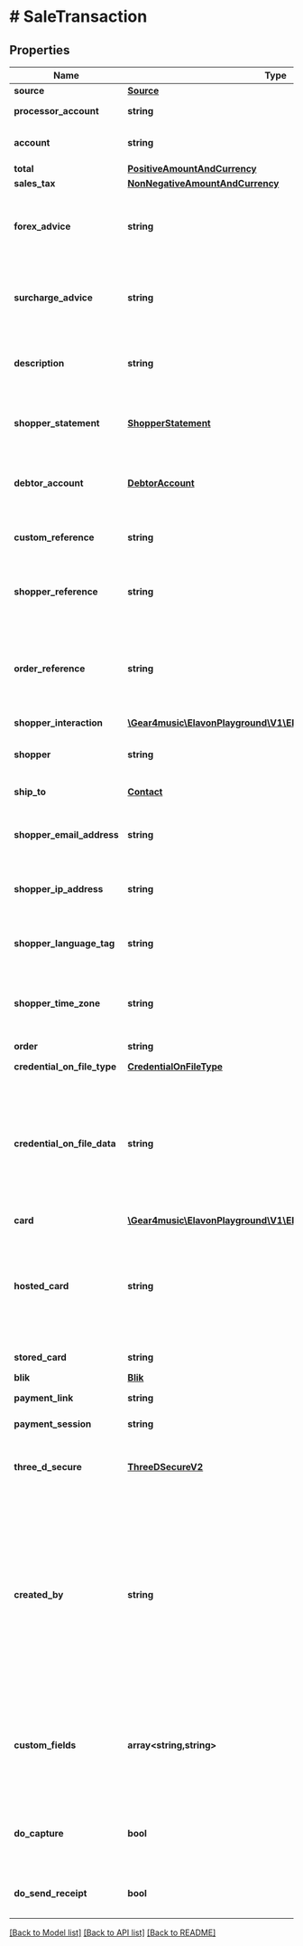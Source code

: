 # # SaleTransaction

## Properties

Name | Type | Description | Notes
------------ | ------------- | ------------- | -------------
**source** | [**Source**](Source.md) |  | [optional]
**processor_account** | **string** | ProcessorAccount [Resource URL](#section/Overview/Values) | [optional]
**account** | **string** | Account [Resource URL](#section/Overview/Values). Defaults to merchant. | [optional]
**total** | [**PositiveAmountAndCurrency**](PositiveAmountAndCurrency.md) | Transaction total | [optional]
**sales_tax** | [**NonNegativeAmountAndCurrency**](NonNegativeAmountAndCurrency.md) | Sales Tax | [optional]
**forex_advice** | **string** | ForexAdvice [Resource URL](#section/Overview/Values) obtained through the Create ForexAdvice API call, not returned. | [optional]
**surcharge_advice** | **string** | Surcharge Advice [Resource URL](#section/Overview/Values) obtained through the create surchargeAdvice API call. | [optional]
**description** | **string** | Description, which appears on the dashboard and might appear on receipts | [optional]
**shopper_statement** | [**ShopperStatement**](ShopperStatement.md) | Dynamic overrides of what might appear on a shopper&#39;s statement | [optional]
**debtor_account** | [**DebtorAccount**](DebtorAccount.md) | Account information required for MCC 6012/6050/6051 merchants | [optional]
**custom_reference** | **string** | Optional reference provided by the merchant | [optional]
**shopper_reference** | **string** | Optional reference provided by the shopper, such as a purchase order | [optional]
**order_reference** | **string** | Optional order reference which we&#39;ll display in the merchant dashboard. We&#39;ll automatically copy this from a &#39;sale&#39; | [optional]
**shopper_interaction** | [**\Gear4music\ElavonPlayground\V1\EPG\Model\ShopperInteraction**](ShopperInteraction.md) |  | [optional]
**shopper** | **string** | Shopper [Resource URL](#section/Overview/Values)  Shopper, if applicable. | [optional]
**ship_to** | [**Contact**](Contact.md) | Shipping contact details | [optional]
**shopper_email_address** | **string** | Shopper&#39;s email address, useful for fraud detection and to provide a receipt | [optional]
**shopper_ip_address** | **string** | Shopper&#39;s IP address, useful for fraud detection | [optional]
**shopper_language_tag** | **string** | Shopper&#39;s IETF language tag, useful for localising the receipt. | [optional]
**shopper_time_zone** | **string** | Shopper&#39;s time zone, specified by the IANA Time Zone Database name. | [optional]
**order** | **string** | Order [Resource URL](#section/Overview/Values) | [optional]
**credential_on_file_type** | [**CredentialOnFileType**](CredentialOnFileType.md) |  | [optional]
**credential_on_file_data** | **string** | Value returned when creating an initial transaction for an integrator-managed card. This should be saved and set for succeeding transactions with the same integrator-managed card. | [optional]
**card** | [**\Gear4music\ElavonPlayground\V1\EPG\Model\Card**](Card.md) |  | [optional]
**hosted_card** | **string** | HostedCard [Resource URL](#section/Overview/Values) obtained through the Create HostedCard API call, not returned. Required for &#39;ecommerce&#39; &#39;sale&#39; transactions. | [optional]
**stored_card** | **string** | StoredCard [Resource URL](#section/Overview/Values) | [optional]
**blik** | [**Blik**](Blik.md) |  | [optional]
**payment_link** | **string** | PaymentLink [Resource URL](#section/Overview/Values) | [optional]
**payment_session** | **string** | PaymentSession [Resource URL](#section/Overview/Values) | [optional]
**three_d_secure** | [**ThreeDSecureV2**](ThreeDSecureV2.md) | Additional data that&#39;s only needed for 3-D Secure version 2 processing. | [optional]
**created_by** | **string** | Who or what created the transaction? When created in Elavon&#39;s virtual terminal, this will be the email address of the currently logged in user. When created otherwise, the integrator may optionally provide any value that helps answer this question. | [optional]
**custom_fields** | **array<string,string>** | Custom fields, an object containing arbitrary string values. Field names and values must not exceed 64 and 1024 characters, respectively. | [optional]
**do_capture** | **bool** | If false, authorize only; if true (default), authorize and capture funds for settlement | [optional]
**do_send_receipt** | **bool** | Send receipt to shopper&#39;s email address, default is false | [optional]

[[Back to Model list]](../../README.md#models) [[Back to API list]](../../README.md#endpoints) [[Back to README]](../../README.md)
